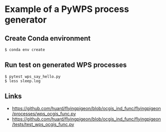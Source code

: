 # Example of a PyWPS process generator

## Create Conda environment

```
$ conda env create
```

## Run test on generated WPS processes

```
$ pytest wps_say_hello.py
$ less sleep.log
```


## Links

* https://github.com/huard/flyingpigeon/blob/ocgis_ind_func/flyingpigeon/processes/wps_ocgis_func.py
* https://github.com/huard/flyingpigeon/blob/ocgis_ind_func/flyingpigeon/tests/test_wps_ocgis_func.py
